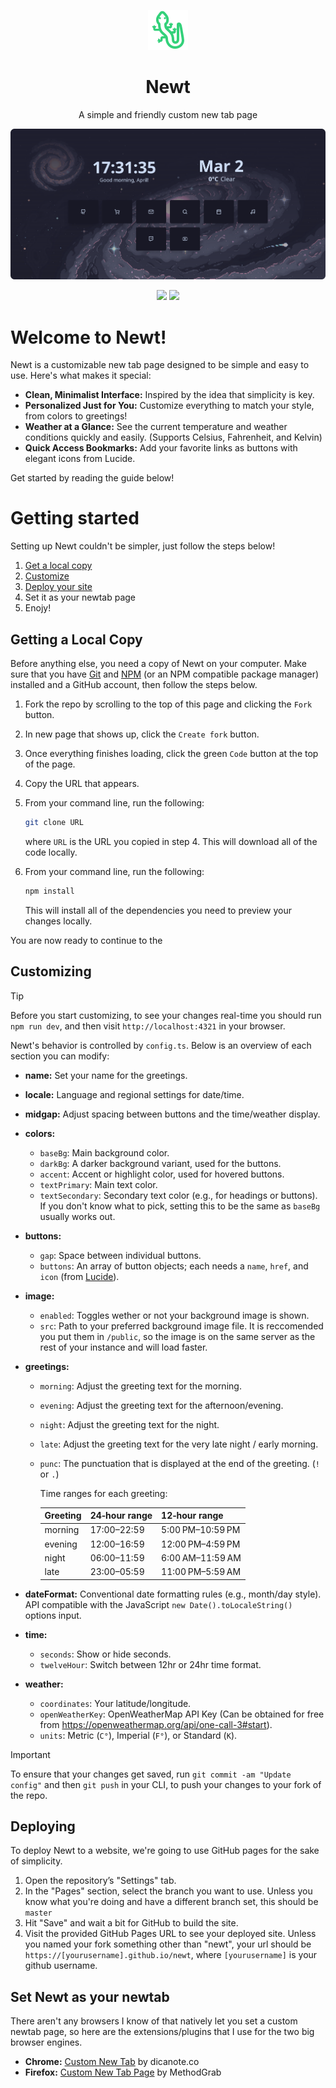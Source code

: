 <p align="center">
    <img src="./public/favicon.svg" height="64">
</p>
<h1 align="center">Newt</h1>

<p align="center">A simple and friendly custom new tab page</p>

![alt text](./README_DEPS/image.png)

<p align="center">
    <img src="https://github.com/arithefirst/newt/actions/workflows/prettier.yml/badge.svg" href="https://github.com/arithefirst/newt/actions/workflows/prettier.yml">
    <img src="https://github.com/arithefirst/newt/actions/workflows/eslint.yml/badge.svg" href="https://github.com/arithefirst/newt/actions/workflows/eslint.yml">
</p>

# Welcome to Newt!

Newt is a customizable new tab page designed to be simple and easy to use. Here's what makes it special:

- **Clean, Minimalist Interface:** Inspired by the idea that simplicity is key.
- **Personalized Just for You:** Customize everything to match your style, from colors to greetings!
- **Weather at a Glance:** See the current temperature and weather conditions quickly and easily. (Supports Celsius, Fahrenheit, and Kelvin)
- **Quick Access Bookmarks:** Add your favorite links as buttons with elegant icons from Lucide.

Get started by reading the guide below!

# Getting started

Setting up Newt couldn't be simpler, just follow the steps below!

<!-- no toc -->

1. [Get a local copy](#getting-a-local-copy)
2. [Customize](#customizing)
3. [Deploy your site](#deploying)
4. Set it as your newtab page
5. Enojy!

## Getting a Local Copy

Before anything else, you need a copy of Newt on your computer. Make sure that you have [Git](https://git-scm.com/) and [NPM](https://docs.npmjs.com/downloading-and-installing-node-js-and-npm) (or an NPM compatible package manager) installed and a GitHub account, then follow the steps below.

1. Fork the repo by scrolling to the top of this page and clicking the `Fork` button.
2. In new page that shows up, click the `Create fork` button.
3. Once everything finishes loading, click the green `Code` button at the top of the page.
4. Copy the URL that appears.
5. From your command line, run the following:

   ```bash
   git clone URL
   ```

   where `URL` is the URL you copied in step 4. This will download all of the code locally.

6. From your command line, run the following:

   ```bash
   npm install
   ```

   This will install all of the dependencies you need to preview your changes locally.

You are now ready to continue to the

## Customizing

> [!TIP]
> Before you start customizing, to see your changes real-time you should run `npm run dev`, and then visit `http://localhost:4321` in your browser.

Newt's behavior is controlled by `config.ts`. Below is an overview of each section you can modify:

- **name:** Set your name for the greetings.
- **locale:** Language and regional settings for date/time.
- **midgap:** Adjust spacing between buttons and the time/weather display.

- **colors:**

  - `baseBg`: Main background color.
  - `darkBg`: A darker background variant, used for the buttons.
  - `accent`: Accent or highlight color, used for hovered buttons.
  - `textPrimary`: Main text color.
  - `textSecondary`: Secondary text color (e.g., for headings or buttons). If you don't know what to pick, setting this to be the same as `baseBg` usually works out.

- **buttons:**

  - `gap`: Space between individual buttons.
  - `buttons`: An array of button objects; each needs a `name`, `href`, and `icon` (from [Lucide](https://lucide.dev)).

- **image:**

  - `enabled`: Toggles wether or not your background image is shown.
  - `src`: Path to your preferred background image file. It is reccomended you put them in `/public`, so the image is on the same server as the rest of your instance and will load faster.

- **greetings:**

  - `morning`: Adjust the greeting text for the morning.
  - `evening`: Adjust the greeting text for the afternoon/evening.
  - `night`: Adjust the greeting text for the night.
  - `late`: Adjust the greeting text for the very late night / early morning.
  - `punc`: The punctuation that is displayed at the end of the greeting. (`!` or `.`)

    Time ranges for each greeting:

    | Greeting | 24‑hour range | 12‑hour range    |
    | -------- | ------------- | ---------------- |
    | morning  | 17:00–22:59   | 5:00 PM–10:59 PM |
    | evening  | 12:00–16:59   | 12:00 PM–4:59 PM |
    | night    | 06:00–11:59   | 6:00 AM–11:59 AM |
    | late     | 23:00–05:59   | 11:00 PM–5:59 AM |

- **dateFormat:** Conventional date formatting rules (e.g., month/day style). API compatible with the JavaScript `new Date().toLocaleString()` options input.

- **time:**

  - `seconds`: Show or hide seconds.
  - `twelveHour`: Switch between 12hr or 24hr time format.

- **weather:**
  - `coordinates`: Your latitude/longitude.
  - `openWeatherKey`: OpenWeatherMap API Key (Can be obtained for free from https://openweathermap.org/api/one-call-3#start).
  - `units`: Metric (`C°`), Imperial (`F°`), or Standard (`K`).

> [!IMPORTANT]
> To ensure that your changes get saved, run `git commit -am "Update config"` and then `git push` in your CLI, to push your changes to your fork of the repo.

## Deploying

To deploy Newt to a website, we're going to use GitHub pages for the sake of simplicity.

1. Open the repository’s "Settings" tab.
2. In the "Pages" section, select the branch you want to use. Unless you know what you're doing and have a different branch set, this should be `master`
3. Hit "Save" and wait a bit for GitHub to build the site.
4. Visit the provided GitHub Pages URL to see your deployed site. Unless you named your fork something other than "newt", your url should be `https://[yourusername].github.io/newt`, where `[yourusername]` is your github username.

## Set Newt as your newtab

There aren't any browsers I know of that natively let you set a custom newtab page, so here are the extensions/plugins that I use for the two big browser engines.

- **Chrome:** [Custom New Tab](https://chromewebstore.google.com/detail/custom-new-tab/lfjnnkckddkopjfgmbcpdiolnmfobflj?hl=en-US) by dicanote.co
- **Firefox:** [Custom New Tab Page](https://addons.mozilla.org/en-US/firefox/addon/custom-new-tab-page/) by MethodGrab
